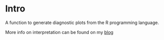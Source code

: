 # Intro

A function to generate diagnostic plots from the R programming language. 

More info on interpretation can be found on my [blog](https://robert-alvarez.github.io/2018-06-04-diagnostic_plots/)
